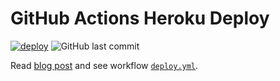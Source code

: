 # GitHub Actions Heroku Deploy

[![deploy](https://github.com/remarkablemark/github-actions-heroku-deploy/actions/workflows/deploy.yml/badge.svg)](https://github.com/remarkablemark/github-actions-heroku-deploy/actions/workflows/deploy.yml)
![GitHub last commit](https://img.shields.io/github/last-commit/remarkablemark/github-actions-heroku-deploy)

Read [blog post](https://b.remarkabl.org/3rIpNP3) and see workflow [`deploy.yml`](https://github.com/remarkablemark/github-actions-heroku-deploy/blob/master/.github/workflows/deploy.yml).
